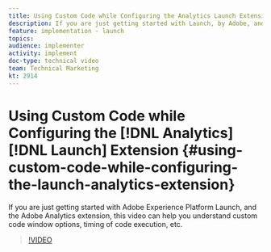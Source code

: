 ```yaml
---
title: Using Custom Code while Configuring the Analytics Launch Extension
description: If you are just getting started with Launch, by Adobe, and the Adobe Analytics extension, this video can help you understand custom code window options, timing of code execution, etc.
feature: implementation - launch
topics: 
audience: implementer
activity: implement
doc-type: technical video
team: Technical Marketing
kt: 2914
---
```


# Using Custom Code while Configuring the [!DNL Analytics] [!DNL Launch] Extension {#using-custom-code-while-configuring-the-launch-analytics-extension}

If you are just getting started with Adobe Experience Platform Launch, and the Adobe Analytics extension, this video can help you understand custom code window options, timing of code execution, etc.

>[!VIDEO](https://video.tv.adobe.com/v/27272/?quality=9)
